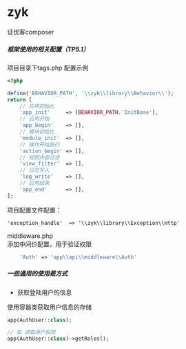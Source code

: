 # zyk
证优客composer

##### 框架使用的相关配置（TP5.1）

项目目录下tags.php 配置示例
```php
<?php

define('BEHAVIOR_PATH', '\\zyk\\library\\Behavior\\');
return [
    // 应用初始化
    'app_init'     => [BEHAVIOR_PATH.'InitBase'],
    // 应用开始
    'app_begin'    => [],
    // 模块初始化
    'module_init'  => [],
    // 操作开始执行
    'action_begin' => [],
    // 视图内容过滤
    'view_filter'  => [],
    // 日志写入
    'log_write'    => [],
    // 应用结束
    'app_end'      => [],
];

```

项目配置文件配置：

```
'exception_handle'  => '\\zyk\\library\\Exception\\Http'
```

middleware.php  
添加中间价配置，用于验证权限 
```php
    'Auth' => 'app\\api\\middleware\\Auth'
```


##### 一些通用的使用是方式

* 获取登陆用户的信息
  
使用容器类获取用户信息的存储
```php
app(AuthUser::class);

// 如 读取用户权限
app(AuthUser::class)->getRoles();
```

